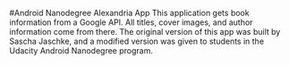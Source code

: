 #Android Nanodegree Alexandria App
This application gets book information from a Google API. All titles, cover images, and author information come from there. The original version of this app was built by Sascha Jaschke, and a modified version was given to students in the Udacity Android Nanodegree program.
